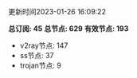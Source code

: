 更新时间2023-01-26 16:09:22

**总订阅: 45**
**总节点: 629**
**有效节点: 193**
- v2ray节点: 147
- ss节点: 37
- trojan节点: 9
